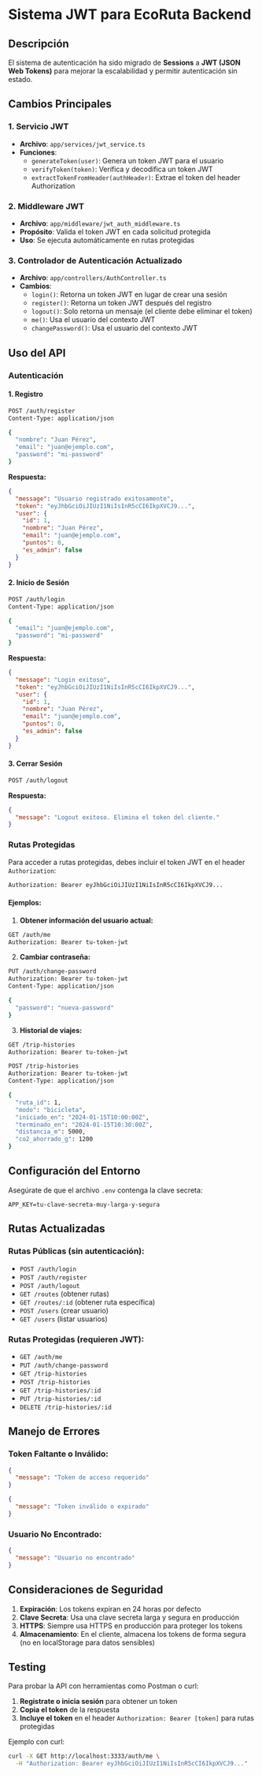 # Sistema JWT para EcoRuta Backend

## Descripción
El sistema de autenticación ha sido migrado de **Sessions** a **JWT (JSON Web Tokens)** para mejorar la escalabilidad y permitir autenticación sin estado.

## Cambios Principales

### 1. Servicio JWT
- **Archivo**: `app/services/jwt_service.ts`
- **Funciones**:
  - `generateToken(user)`: Genera un token JWT para el usuario
  - `verifyToken(token)`: Verifica y decodifica un token JWT
  - `extractTokenFromHeader(authHeader)`: Extrae el token del header Authorization

### 2. Middleware JWT
- **Archivo**: `app/middleware/jwt_auth_middleware.ts`
- **Propósito**: Valida el token JWT en cada solicitud protegida
- **Uso**: Se ejecuta automáticamente en rutas protegidas

### 3. Controlador de Autenticación Actualizado
- **Archivo**: `app/controllers/AuthController.ts`
- **Cambios**:
  - `login()`: Retorna un token JWT en lugar de crear una sesión
  - `register()`: Retorna un token JWT después del registro
  - `logout()`: Solo retorna un mensaje (el cliente debe eliminar el token)
  - `me()`: Usa el usuario del contexto JWT
  - `changePassword()`: Usa el usuario del contexto JWT

## Uso del API

### Autenticación

#### 1. Registro
```bash
POST /auth/register
Content-Type: application/json

{
  "nombre": "Juan Pérez",
  "email": "juan@ejemplo.com",
  "password": "mi-password"
}
```

**Respuesta:**
```json
{
  "message": "Usuario registrado exitosamente",
  "token": "eyJhbGciOiJIUzI1NiIsInR5cCI6IkpXVCJ9...",
  "user": {
    "id": 1,
    "nombre": "Juan Pérez",
    "email": "juan@ejemplo.com",
    "puntos": 0,
    "es_admin": false
  }
}
```

#### 2. Inicio de Sesión
```bash
POST /auth/login
Content-Type: application/json

{
  "email": "juan@ejemplo.com",
  "password": "mi-password"
}
```

**Respuesta:**
```json
{
  "message": "Login exitoso",
  "token": "eyJhbGciOiJIUzI1NiIsInR5cCI6IkpXVCJ9...",
  "user": {
    "id": 1,
    "nombre": "Juan Pérez",
    "email": "juan@ejemplo.com",
    "puntos": 0,
    "es_admin": false
  }
}
```

#### 3. Cerrar Sesión
```bash
POST /auth/logout
```

**Respuesta:**
```json
{
  "message": "Logout exitoso. Elimina el token del cliente."
}
```

### Rutas Protegidas

Para acceder a rutas protegidas, debes incluir el token JWT en el header `Authorization`:

```bash
Authorization: Bearer eyJhbGciOiJIUzI1NiIsInR5cCI6IkpXVCJ9...
```

#### Ejemplos:

1. **Obtener información del usuario actual:**
```bash
GET /auth/me
Authorization: Bearer tu-token-jwt
```

2. **Cambiar contraseña:**
```bash
PUT /auth/change-password
Authorization: Bearer tu-token-jwt
Content-Type: application/json

{
  "password": "nueva-password"
}
```

3. **Historial de viajes:**
```bash
GET /trip-histories
Authorization: Bearer tu-token-jwt
```

```bash
POST /trip-histories
Authorization: Bearer tu-token-jwt
Content-Type: application/json

{
  "ruta_id": 1,
  "modo": "bicicleta",
  "iniciado_en": "2024-01-15T10:00:00Z",
  "terminado_en": "2024-01-15T10:30:00Z",
  "distancia_m": 5000,
  "co2_ahorrado_g": 1200
}
```

## Configuración del Entorno

Asegúrate de que el archivo `.env` contenga la clave secreta:

```env
APP_KEY=tu-clave-secreta-muy-larga-y-segura
```

## Rutas Actualizadas

### Rutas Públicas (sin autenticación):
- `POST /auth/login`
- `POST /auth/register`
- `POST /auth/logout`
- `GET /routes` (obtener rutas)
- `GET /routes/:id` (obtener ruta específica)
- `POST /users` (crear usuario)
- `GET /users` (listar usuarios)

### Rutas Protegidas (requieren JWT):
- `GET /auth/me`
- `PUT /auth/change-password`
- `GET /trip-histories`
- `POST /trip-histories`
- `GET /trip-histories/:id`
- `PUT /trip-histories/:id`
- `DELETE /trip-histories/:id`

## Manejo de Errores

### Token Faltante o Inválido:
```json
{
  "message": "Token de acceso requerido"
}
```

```json
{
  "message": "Token inválido o expirado"
}
```

### Usuario No Encontrado:
```json
{
  "message": "Usuario no encontrado"
}
```

## Consideraciones de Seguridad

1. **Expiración**: Los tokens expiran en 24 horas por defecto
2. **Clave Secreta**: Usa una clave secreta larga y segura en producción
3. **HTTPS**: Siempre usa HTTPS en producción para proteger los tokens
4. **Almacenamiento**: En el cliente, almacena los tokens de forma segura (no en localStorage para datos sensibles)

## Testing

Para probar la API con herramientas como Postman o curl:

1. **Registrate o inicia sesión** para obtener un token
2. **Copia el token** de la respuesta
3. **Incluye el token** en el header `Authorization: Bearer [token]` para rutas protegidas

Ejemplo con curl:
```bash
curl -X GET http://localhost:3333/auth/me \
  -H "Authorization: Bearer eyJhbGciOiJIUzI1NiIsInR5cCI6IkpXVCJ9..."
```
